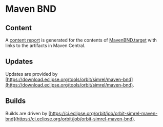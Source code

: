 # Maven BND

## Content

A [content report](../report/maven-bnd/merged-target/REPORT.md) is generated for the contents of [MavenBND.target](tp/MavenBND.target) with links to the artifacts in Maven Central.


## Updates

Updates are provided by [https://download.eclipse.org/tools/orbit/simrel/maven-bnd](https://download.eclipse.org/tools/orbit/simrel/maven-bnd).


## Builds

Builds are driven by [https://ci.eclipse.org/orbit/job/orbit-simrel-maven-bnd](https://ci.eclipse.org/orbit/job/orbit-simrel-maven-bnd).
